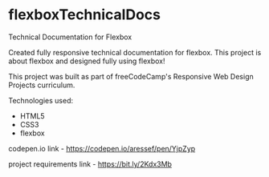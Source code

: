 # flexboxTechnicalDocs
Technical Documentation for Flexbox

Created fully responsive technical documentation for flexbox. This project is about flexbox and designed 
fully using flexbox!

This project was built as part of freeCodeCamp's Responsive Web Design Projects curriculum.

Technologies used:

- HTML5
- CSS3
- flexbox

codepen.io link - https://codepen.io/aressef/pen/YjpZyp

project requirements link - https://bit.ly/2Kdx3Mb

